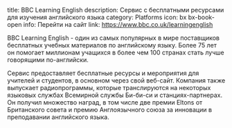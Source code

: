 title: BBC Learning English
description: Сервис с бесплатными ресурсами для изучения английского языка
category: Platforms
icon: bx bx-book-open
info: Перейти на сайт
link: https://www.bbc.co.uk/learningenglish

BBC Learning English - один из самых популярных в мире поставщиков бесплатных учебных материалов по английскому языку. Более 75 лет он помогает миллионам учащихся в более чем 100 странах стать лучше говорящими по-английски.

Сервис предоставляет бесплатные ресурсы и мероприятия для учителей и студентов, в основном через свой веб-сайт. Компания также выпускает радиопрограммы, которые транслируются на некоторых языковых службах Всемирной службы Би-би-си и станциях-партнерах. Он получил множество наград, в том числе две премии Eltons от Британского совета и премию Англоязычного союза за инновации в преподавании английского языка.